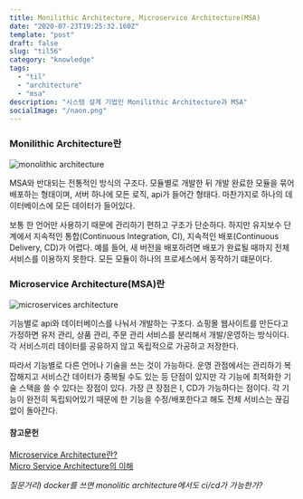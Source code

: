 ```yaml
---
title: Monilithic Architecture, Microservice Architecture(MSA)
date: "2020-07-23T19:25:32.160Z"
template: "post"
draft: false
slug: "til56"
category: "knowledge"
tags:
  - "til"
  - "architecture"
  - "msa"
description: "시스템 설계 기법인 Monilithic Architecture과 MSA"
socialImage: "/naon.png"
---
```


### Monilithic Architecture란

![monolithic architecture](https://www.nginx.com/wp-content/uploads/2016/04/Richardson-microservices-part1-1_monolithic-architecture.png)

MSA와 반대되는 전통적인 방식의 구조다. 모듈별로 개발한 뒤 개발 완료한 모듈을 묶어 배포하는 형태이며, 서버 하나에 모든 로직, api가 들어간 형태다. 마찬가지로 하나의 데이터베이스에 모든 데이터가 들어있다.

보통 한 언어만 사용하기 때문에 관리하기 편하고 구조가 단순하다. 하지만 유지보수 단계에서 지속적인 통합(Continuous Integration, CI), 지속적인 배포(Continuous Delivery, CD)가 어렵다. 예를 들어, 새 버전을 배포하려면 배포가 완료될 때까지 전체 서비스를 이용하지 못한다. 모든 모듈이 하나의 프로세스에서 동작하기 떄문이다.

### Microservice Architecture(MSA)란

![microservices architecture](https://www.nginx.com/wp-content/uploads/2016/04/Richardson-microservices-part1-2_microservices-architecture.png)

기능별로 api와 데이터베이스를 나눠서 개발하는 구조다. 쇼핑몰 웹사이트를 만든다고 가정하면 유저 관리, 상품 관리, 주문 관리 서비스를 분리해서 개발/운영하는 방식이다. 각 서비스끼리 데이터를 공유하지 않고 독립적으로 가공하고 저장한다.

따라서 기능별로 다른 언어나 기술을 쓰는 것이 가능하다. 운영 관점에서는 관리하기 복잡해지고 서비스간 데이터가 중복될 수도 있는 등 단점이 있지만 각 기능에 최적화한 기술 스택을 쓸 수 있다는 장점이 있다. 가장 큰 장점은 I, CD가 가능하다는 점이다. 각 기능이 완전히 독립되어있기 때문에 한 기능을 수정/배포한다고 해도 전체 서비스는 끊김 없이 돌아간다.

#### 참고문헌
[Microservice Architecture란?](https://medium.com/webeveloper/microservice-architecture%EB%9E%80-ca9825087050)<br>
[Micro Service Architecture의 이해](https://www.slideshare.net/Byungwook/micro-service-architecture-52233912)

*질문거리) docker를 쓰면 monolitic architecture에서도 ci/cd가 가능한가?*